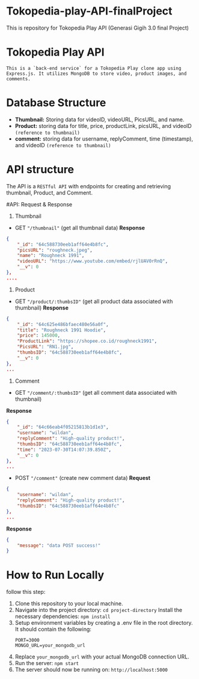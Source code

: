# Tokopedia-play-API-finalProject
This is repository for Tokopedia Play API (Generasi Gigih 3.0 final Project)

# Tokopedia Play API

    This is a `back-end service` for a Tokopedia Play clone app using Express.js. It utilizes MongoDB to store video, product images, and comments.
# Database Structure
- **Thumbnail:** Storing data for videoID, videoURL, PicsURL, and name.
- **Product:** storing data for title, price, productLink, picsURL, and videoID `(reference to thumbnail)`
- **comment:** storing data for username, replyComment, time (timestamp), and videoID `(reference to thumbnail)`

# API structure
The API is a `RESTful API` with endpoints for creating and retrieving thumbnail, Product, and Comment.

#API: Request & Response

1. Thumbnail
- GET `"/thumbnail"` (get all thumbnail data)
**Response**
```json
{
    "_id": "64c588730eeb1aff64e4b8fc",
    "picsURL": "roughneck.jpeg",
    "name": "Roughneck 1991",
    "videoURL": "https://www.youtube.com/embed/rjlUAV0rRnQ",
    "__v": 0
},
....
```

1. Product
- GET `"/product/:thumbsID"` (get all product data associated with thumbnail)
**Response**
```json
{
    "_id": "64c625e486bfaec480e56a0f",
    "title": "Roughneck 1991 Hoodie",
    "price": 145000,
    "ProductLink": "https://shopee.co.id/roughneck1991",
    "PicsURL": "RN1.jpg",
    "thumbsID": "64c588730eeb1aff64e4b8fc",
    "__v": 0
},
...
```

1. Comment
- GET `"/comment/:thumbsID"` (get all comment data associated with thumbnail)

**Response**
```json
{
    "_id": "64c66eab4f05215813b1d1e3",
    "username": "wildan",
    "replyComment": "High-quality product!",
    "thumbsID": "64c588730eeb1aff64e4b8fc",
    "time": "2023-07-30T14:07:39.850Z",
    "__v": 0
},
...
```
- POST `"/comment"` (create new comment data)
**Request**
```json
{
    "username": "wildan",
    "replyComment": "High-quality product!",
    "thumbsID": "64c588730eeb1aff64e4b8fc"
},
...
```
**Response**
```json
{
    "message": "data POST success!"
}
```

# How to Run Locally

follow this step:

1. Clone this repository to your local machine.
2. Navigate into the project directory: `cd project-directory`
Install the necessary dependencies: `npm install`
3. Setup environment variables by creating a .env file in the root directory. It should contain the following:
    ```
    PORT=3000
    MONGO_URL=your_mongodb_url
    ```
4. Replace `your_mongodb_url` with your actual MongoDB connection URL.
5. Run the server: `npm start`
6. The server should now be running on: `http://localhost:5000`